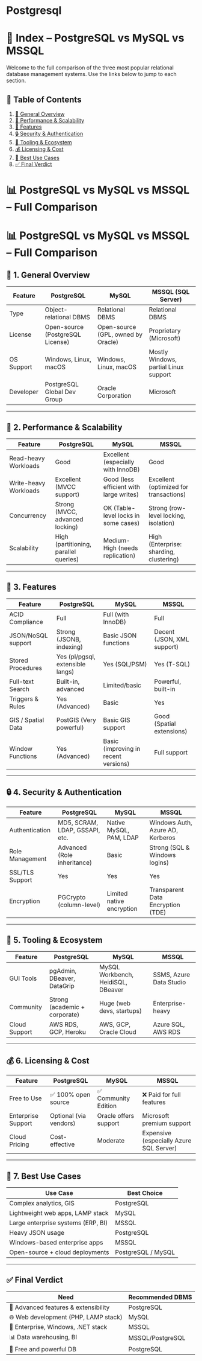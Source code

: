 # Postgresql 

# 📘 Index – PostgreSQL vs MySQL vs MSSQL

Welcome to the full comparison of the three most popular relational database management systems. Use the links below to jump to each section.

## 📂 Table of Contents

1. [🧠 General Overview](#-1-general-overview)
2. [🚀 Performance & Scalability](#-2-performance--scalability)
3. [🔧 Features](#-3-features)
4. [🔒 Security & Authentication](#-4-security--authentication)
5. [💼 Tooling & Ecosystem](#-5-tooling--ecosystem)
6. [💰 Licensing & Cost](#-6-licensing--cost)
7. [🎯 Best Use Cases](#-7-best-use-cases)
8. [✅ Final Verdict](#-final-verdict)


# 📊 PostgreSQL vs MySQL vs MSSQL – Full Comparison
# 📊 PostgreSQL vs MySQL vs MSSQL – Full Comparison

## 🧠 1. General Overview

| Feature        | PostgreSQL                        | MySQL                                | MSSQL (SQL Server)                      |
|----------------|------------------------------------|--------------------------------------|-----------------------------------------|
| Type           | Object-relational DBMS            | Relational DBMS                      | Relational DBMS                         |
| License        | Open-source (PostgreSQL License)  | Open-source (GPL, owned by Oracle)  | Proprietary (Microsoft)                |
| OS Support     | Windows, Linux, macOS             | Windows, Linux, macOS                | Mostly Windows, partial Linux support   |
| Developer      | PostgreSQL Global Dev Group       | Oracle Corporation                   | Microsoft                               |

---

## 🚀 2. Performance & Scalability

| Feature               | PostgreSQL                          | MySQL                                    | MSSQL                                     |
|-----------------------|--------------------------------------|------------------------------------------|-------------------------------------------|
| Read-heavy Workloads  | Good                                 | Excellent (especially with InnoDB)       | Good                                      |
| Write-heavy Workloads | Excellent (MVCC support)             | Good (less efficient with large writes)  | Excellent (optimized for transactions)    |
| Concurrency           | Strong (MVCC, advanced locking)      | OK (Table-level locks in some cases)     | Strong (row-level locking, isolation)     |
| Scalability           | High (partitioning, parallel queries)| Medium-High (needs replication)          | High (Enterprise: sharding, clustering)   |

---

## 🔧 3. Features

| Feature                    | PostgreSQL                          | MySQL                                    | MSSQL                                      |
|----------------------------|--------------------------------------|------------------------------------------|--------------------------------------------|
| ACID Compliance            | Full                                 | Full (with InnoDB)                       | Full                                       |
| JSON/NoSQL support         | Strong (JSONB, indexing)             | Basic JSON functions                     | Decent (JSON, XML support)                 |
| Stored Procedures          | Yes (pl/pgsql, extensible langs)     | Yes (SQL/PSM)                            | Yes (T-SQL)                                |
| Full-text Search           | Built-in, advanced                   | Limited/basic                            | Powerful, built-in                         |
| Triggers & Rules           | Yes (Advanced)                       | Basic                                    | Yes                                        |
| GIS / Spatial Data         | PostGIS (Very powerful)              | Basic GIS support                        | Good (Spatial extensions)                  |
| Window Functions           | Yes (Advanced)                       | Basic (improving in recent versions)     | Full support                               |

---

## 🔒 4. Security & Authentication

| Feature               | PostgreSQL                         | MySQL                            | MSSQL                                      |
|-----------------------|------------------------------------|----------------------------------|--------------------------------------------|
| Authentication        | MD5, SCRAM, LDAP, GSSAPI, etc.     | Native MySQL, PAM, LDAP          | Windows Auth, Azure AD, Kerberos           |
| Role Management       | Advanced (Role inheritance)        | Basic                            | Strong (SQL & Windows logins)              |
| SSL/TLS Support       | Yes                                | Yes                              | Yes                                        |
| Encryption            | PGCrypto (column-level)            | Limited native encryption        | Transparent Data Encryption (TDE)          |

---

## 💼 5. Tooling & Ecosystem

| Feature               | PostgreSQL                       | MySQL                             | MSSQL                                       |
|-----------------------|----------------------------------|-----------------------------------|---------------------------------------------|
| GUI Tools             | pgAdmin, DBeaver, DataGrip       | MySQL Workbench, HeidiSQL, DBeaver| SSMS, Azure Data Studio                     |
| Community             | Strong (academic + corporate)    | Huge (web devs, startups)         | Enterprise-heavy                            |
| Cloud Support         | AWS RDS, GCP, Heroku             | AWS, GCP, Oracle Cloud            | Azure SQL, AWS RDS                          |

---

## 💰 6. Licensing & Cost

| Feature           | PostgreSQL             | MySQL                        | MSSQL                                        |
|-------------------|------------------------|------------------------------|-----------------------------------------------|
| Free to Use       | ✅ 100% open source     | ✅ Community Edition          | ❌ Paid for full features                     |
| Enterprise Support| Optional (via vendors) | Oracle offers support        | Microsoft premium support                     |
| Cloud Pricing     | Cost-effective         | Moderate                     | Expensive (especially Azure SQL Server)       |

---

## 🎯 7. Best Use Cases

| Use Case                           | Best Choice        |
|------------------------------------|--------------------|
| Complex analytics, GIS             | PostgreSQL         |
| Lightweight web apps, LAMP stack   | MySQL              |
| Large enterprise systems (ERP, BI) | MSSQL              |
| Heavy JSON usage                   | PostgreSQL         |
| Windows-based enterprise apps      | MSSQL              |
| Open-source + cloud deployments    | PostgreSQL / MySQL |

---

## ✅ Final Verdict

| Need                          | Recommended DBMS   |
|-------------------------------|--------------------|
| 🔬 Advanced features & extensibility | PostgreSQL       |
| 🌐 Web development (PHP, LAMP stack) | MySQL             |
| 🏢 Enterprise, Windows, .NET stack   | MSSQL             |
| 📊 Data warehousing, BI              | MSSQL/PostgreSQL  |
| 💸 Free and powerful DB              | PostgreSQL        |
